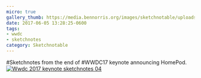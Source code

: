 ```yaml
---
micro: true
gallery_thumb: https://media.bennorris.org/images/sketchnotable/uploads/2018/eb9f49987b.jpg
date: 2017-06-05 13:28:25-0600
tags:
- wwdc
- sketchnotes
category: Sketchnotable
---
```


#Sketchnotes from the end of #WWDC17 keynote announcing HomePod. [![Wwdc 2017 keynote sketchnotes 04](https://media.bennorris.org/images/sketchnotable/uploads/2018/eb9f49987b.jpg)](https://media.bennorris.org/images/sketchnotable/uploads/2018/eb9f49987b.jpg)